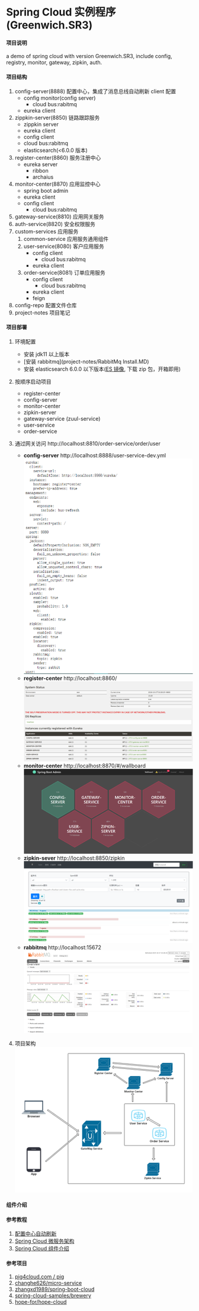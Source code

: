 Spring Cloud 实例程序(Greenwich.SR3)
===

#### 项目说明
a demo of spring cloud with version Greenwich.SR3, include config, registry, monitor, gateway, zipkin, auth.

#### 项目结构
1. config-server(8888) 配置中心，集成了消息总线自动刷新 client 配置
    - config monitor(config server)
        - cloud bus:rabitmq
    - eureka client
2. zippkin-server(8850) 链路跟踪服务
    - zippkin server
    - eureka client
    - config client
    - cloud bus:rabitmq
    - elasticsearch(<6.0.0 版本)
3. register-center(8860) 服务注册中心
    - eureka server
      - ribbon
      - archaius
4. monitor-center(8870) 应用监控中心
    - spring boot admin
    - eureka client
    - config client
        - cloud bus:rabitmq
5. gateway-service(8810) 应用网关服务
6. auth-service(8820) 安全权限服务
7. custom-services 应用服务
    1. common-service 应用服务通用组件
    2. user-service(8080) 客户应用服务
       - config client
           - cloud bus:rabitmq
       - eureka client
    3. order-service(8081) 订单应用服务
       - config client
           - cloud bus:rabitmq
       - eureka client
       - feign
8. config-repo 配置文件仓库
9. project-notes 项目笔记

    
#### 项目部署
1. 环境配置
    - 安装 jdk11 以上版本
    - [安装 rabbitmq](project-notes/RabbitMq Install.MD) 
    - 安装 elasticsearch 6.0.0 以下版本([ES 镜像](https://thans.cn/mirror/elasticsearch.html), 下载 zip 包，开箱即用) 
2. 按顺序启动项目
    - register-center
    - config-server
    - monitor-center
    - zipkin-server
    - gateway-service (zuul-service)
    - user-service
    - order-service
3. 通过网关访问 http://localhost:8810/order-service/order/user
    - **config-server** http://localhost:8888/user-service-dev.yml
    ![config-server](project-notes/resources/config-server-show.png)
    - **register-center** http://localhost:8860/
    ![register-center](project-notes/resources/register-center-show.jpg)
    - **monitor-center** http://localhost:8870/#/wallboard
    ![monitor-center](project-notes/resources/monitor-center-show.png)
    - **zipkin-sever** http://localhost:8850/zipkin
    ![zipkin-sever](project-notes/resources/zipkin-server-show.png)
    - **rabbitmq** http://localhost:15672
    ![rabbitmq](project-notes/resources/rabbitmq-show.png)

2. 项目架构
![Architecture](project-notes/resources/architecture.png)

#### 组件介绍

#### 参考教程
1. [配置中心自动刷新](https://blog.csdn.net/wtdm_160604/article/details/83720391)
2. [Spring Cloud 微服务架构](https://www.cnblogs.com/edisonchou/p/java_spring_cloud_foundation_sample_list.html)
3. [Spring Cloud 组件介绍](https://www.jianshu.com/p/d5a69eecbfb2)                     

#### 参考项目
1. [pig4cloud.com / pig](https://gitee.com/log4j/pig)
2. [changhe626/micro-service](https://github.com/changhe626/micro-service)
3. [zhangxd1989/spring-boot-cloud](https://github.com/zhangxd1989/spring-boot-cloud)
4. [spring-cloud-samples/brewery](https://github.com/spring-cloud-samples/brewery)
5. [hope-for/hope-cloud](https://github.com/hope-for/hope-cloud)





